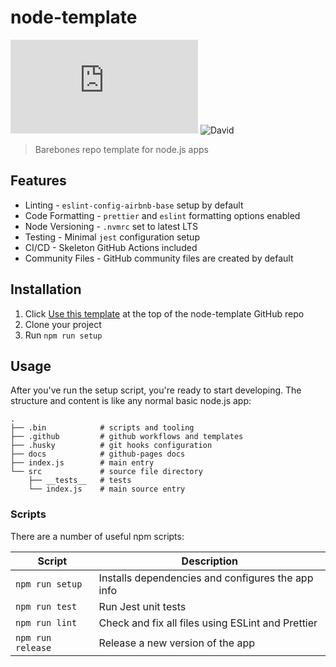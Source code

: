 # node-template

[![Github Actions](https://img.shields.io/github/workflow/status/nielse63/node-template/Node.js)](https://github.com/nielse63/node-template/actions/workflows/node.js.yml)
![David](https://img.shields.io/david/nielse63/node-template)

> Barebones repo template for node.js apps

## Features

- Linting - `eslint-config-airbnb-base` setup by default
- Code Formatting - `prettier` and `eslint` formatting options enabled
- Node Versioning - `.nvmrc` set to latest LTS
- Testing - Minimal `jest` configuration setup
- CI/CD - Skeleton GitHub Actions included
- Community Files - GitHub community files are created by default

## Installation

1. Click [Use this template](https://github.com/nielse63/node-template/generate) at the top of the node-template GitHub repo
2. Clone your project
3. Run `npm run setup`

## Usage

After you've run the setup script, you're ready to start developing. The structure and content is like any normal basic node.js app:

```
.
├── .bin            # scripts and tooling
├── .github         # github workflows and templates
├── .husky          # git hooks configuration
├── docs            # github-pages docs
├── index.js        # main entry
└── src             # source file directory
    ├── __tests__   # tests
    └── index.js    # main source entry
```

### Scripts

There are a number of useful npm scripts:

| Script            | Description                                       |
| ----------------- | ------------------------------------------------- |
| `npm run setup`   | Installs dependencies and configures the app info |
| `npm run test`    | Run Jest unit tests                               |
| `npm run lint`    | Check and fix all files using ESLint and Prettier |
| `npm run release` | Release a new version of the app                  |

